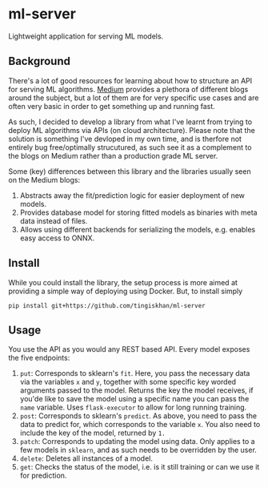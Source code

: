 # ml-server
Lightweight application for serving ML models.

## Background
There's a lot of good resources for learning about how to structure an API for serving ML algorithms. [Medium](https://medium.com/) provides a plethora of different blogs around the subject, but a lot of them are for very specific use cases and are often very basic in order to get something up and running fast. 

As such, I decided to develop a library from what I've learnt from trying to deploy ML algorithms via APIs (on cloud architecture). Please note that the solution is something I've devloped in my own time, and is therfore not entirely bug free/optimally strucutured, as such see it as a complement to the blogs on Medium rather than a production grade ML server.

Some (key) differences between this library and the libraries usually seen on the Medium blogs:
1. Abstracts away the fit/prediction logic for easier deployment of new models. 
2. Provides database model for storing fitted models as binaries with meta data instead of files.
3. Allows using different backends for serializing the models, e.g. enables easy access to ONNX.

## Install
While you could install the library, the setup process is more aimed at providing a simple way of deploying using Docker. But, to install simply
```
pip install git+https://github.com/tingiskhan/ml-server
```

## Usage
You use the API as you would any REST based API. Every model exposes the five endpoints:
 1. `put`: Corresponds to sklearn's `fit`. Here, you pass the necessary data via the variables `x` and `y`, together with some specific key worded arguments passed to the model. Returns the key the model receives, if you'de like to save the model using a specific name you can pass the `name` variable. Uses `flask-executor` to allow for long running training.
 2. `post`: Corresponds to sklearn's `predict`. As above, you need to pass the data to predict for, which corresponds to the variable `x`. You also need to include the key of the model, returned by `1.`
 3. `patch`: Corresponds to updating the model using data. Only applies to a few models in `sklearn`, and as such needs to be overridden by the user.
 4. `delete`: Deletes all instances of a model.
 5. `get`: Checks the status of the model, i.e. is it still training or can we use it for prediction.
